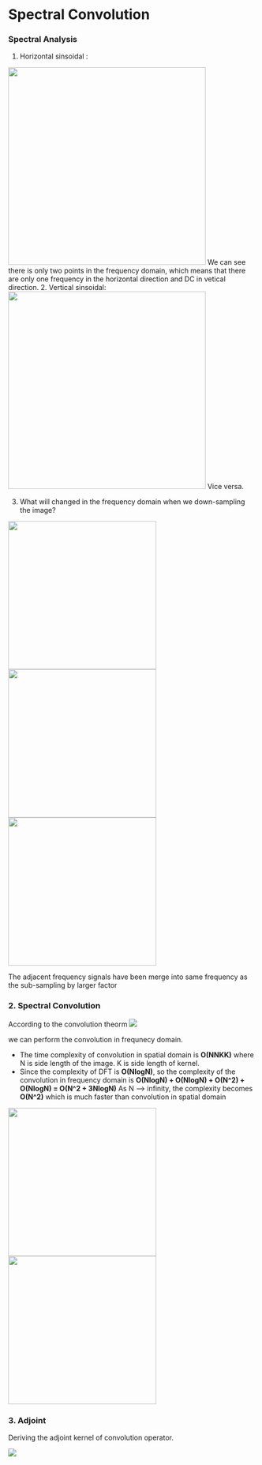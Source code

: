 # Spectral Convolution
### Spectral Analysis
1. Horizontal sinsoidal : 

<img src="https://i.imgur.com/ymlgpKf.png" width="400">
We can see there is only two points in the frequency domain, which means that there are only one frequency in the horizontal direction and DC in vetical direction.
2. Vertical sinsoidal:

<img src="https://i.imgur.com/diQ7hlZ.png" width="400">
Vice versa.

3. What will changed in the frequency domain when we down-sampling the image?
<img src="https://i.imgur.com/tEc95nv.png" width="300">
<img src="https://i.imgur.com/OZYJluX.png" width="300">
<img src="https://i.imgur.com/s6lTMHR.png" width="300">


The adjacent frequency signals have been merge into same frequency as the sub-sampling by larger factor

### 2. Spectral Convolution
According to the convolution theorm 
![](https://i.imgur.com/nqnXUUZ.png)

we can perform the convolution in frequnecy domain.

* The time complexity of convolution in spatial domain is **O(NNKK)** where N is side length of the image. K is side length of kernel.
* Since the complexity of DFT is **O(NlogN)**, so the complexity of the convolution in frequency domain is
**O(NlogN) + O(NlogN) + O(N^2) + O(NlogN) = O(N^2 + 3NlogN)**
As N --> infinity, the complexity becomes **O(N^2)** which is much faster than convolution in spatial domain

<img src="https://i.imgur.com/V80x24W.png" width="300"><img src="https://i.imgur.com/ZuFkjnN.png" width="300">

### 3. Adjoint
Deriving the adjoint kernel of convolution operator.

<div align=left><img src="https://i.imgur.com/3jOHOIZ.png"> 



